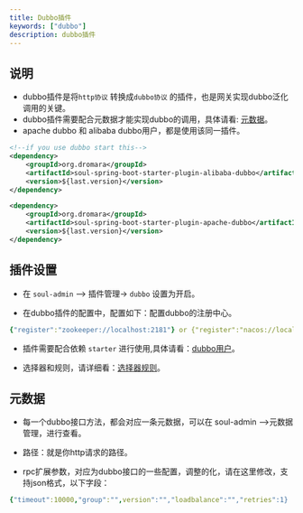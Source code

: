 ```yaml
---
title: Dubbo插件
keywords: ["dubbo"]
description: dubbo插件
---
```


## 说明

* dubbo插件是将`http协议` 转换成`dubbo协议` 的插件，也是网关实现dubbo泛化调用的关键。
* dubbo插件需要配合元数据才能实现dubbo的调用，具体请看: [元数据](../design/meta-data)。
* apache dubbo 和 alibaba dubbo用户，都是使用该同一插件。

```xml
<!--if you use dubbo start this-->
<dependency>
    <groupId>org.dromara</groupId>
    <artifactId>soul-spring-boot-starter-plugin-alibaba-dubbo</artifactId>
    <version>${last.version}</version>
</dependency>

<dependency>
    <groupId>org.dromara</groupId>
    <artifactId>soul-spring-boot-starter-plugin-apache-dubbo</artifactId>
    <version>${last.version}</version>
</dependency>
```

## 插件设置

* 在 `soul-admin` --> 插件管理-> `dubbo` 设置为开启。

* 在dubbo插件的配置中，配置如下：配置dubbo的注册中心。
```yaml
{"register":"zookeeper://localhost:2181"} or {"register":"nacos://localhost:8848"} 
```
* 插件需要配合依赖 `starter` 进行使用,具体请看：[dubbo用户](../users-guide/dubbo-proxy)。

* 选择器和规则，请详细看：[选择器规则](../admin/selector-and-rule)。

## 元数据

* 每一个dubbo接口方法，都会对应一条元数据，可以在 soul-admin -->元数据管理，进行查看。

* 路径：就是你http请求的路径。 

* rpc扩展参数，对应为dubbo接口的一些配置，调整的化，请在这里修改，支持json格式，以下字段：

```yaml
{"timeout":10000,"group":"",version":"","loadbalance":"","retries":1}
```



